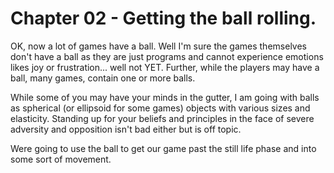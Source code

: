 # Chapter 02 - Getting the ball rolling.

OK, now a lot of games have a ball. Well I'm sure the games themselves don't
have a ball as they are just programs and cannot experience emotions likes
joy or frustration... well not YET. Further, while the players may have a ball,
many games, contain one or more balls.

While some of you may have your minds in the gutter, I am going with balls as
spherical (or ellipsoid for some games) objects with various sizes and
elasticity. Standing up for your beliefs and principles in the face of severe
adversity and opposition isn't bad either but is off topic.

Were going to use the ball to get our game past the still life phase and into
some sort of movement.
